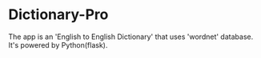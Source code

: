 # Dictionary-Pro
The app is an 'English to English Dictionary' that uses 'wordnet' database. It's powered by Python(flask).
